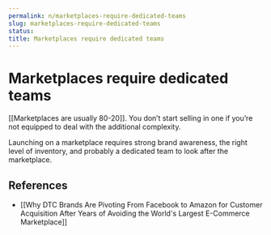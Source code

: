 ```yaml
---
permalink: n/marketplaces-require-dedicated-teams
slug: marketplaces-require-dedicated-teams
status: 
title: Marketplaces require dedicated teams
---
```

# Marketplaces require dedicated teams

[[Marketplaces are usually 80-20]]. You don’t start selling in one if you’re not equipped to deal with the additional complexity.

Launching on a marketplace requires strong brand awareness, the right level of inventory, and probably a dedicated team to look after the marketplace.

## References

- [[Why DTC Brands Are Pivoting From Facebook to Amazon for Customer Acquisition After Years of Avoiding the World's Largest E-Commerce Marketplace]]
